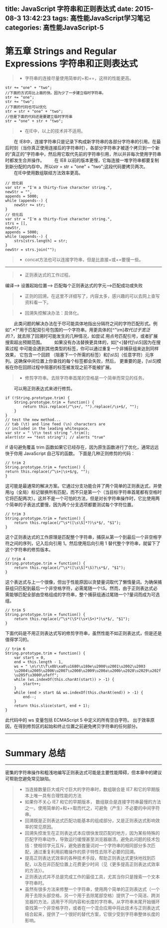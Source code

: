 title: JavaScript 字符串和正则表达式
date: 2015-08-3 13:42:23
tags: 高性能JavaScript学习笔记
categories: 高性能JavaScript-5
---
**第五章 Strings and Regular Expressions 字符串和正则表达式**
===
<!--more-->
> - 字符串的连接尽量使用简单的+和+=，这样的性能更高。

	str += "one" + "two";
	//下面的方式将比上面的快。因为少了一步建立临时字符串。
	str += "one";
	str += "two";
	//下面的代码也可以优化
	str = str + "one" + "two";
	//但是下面的代码还是要建立临时字符串
	str = "one" + str + "two";

> - 在IE中，以上的技术并不适用。

　　在 IE8中，连接字符串只是记录下构成新字符串的各部分字符串的引用。在最后时刻（当你真正使用连接后的字符串时），各部分字符串才被逐个拷贝到一个新的“真正的”字符串中，然后用它取代先前的字符串引用，所以并非每次使用字符串时都发生合并操作。
　　在 IE8 以前的版本更慢，它每连接一堆字符串都要复制到新分配的内存中。所以str = str + "one" + "two";这段代码要拷贝两次。
　　在IE中使用数组联结方法效率更高。

	// 优化前
	var str = "I'm a thirty-five character string.",
	newStr = "",
	appends = 5000;
	while (appends--) {
		newStr += str;
	}
	// 优化后
	var str = "I'm a thirty-five character string.",
	strs = [],
	newStr,
	appends = 5000;
	while (appends--) {
		strs[strs.length] = str;
	}
	newStr = strs.join("");
> - concat方法也可以连接字符串，但是比直接+或+=要慢一些。

---

> - 正则表达式的工作过程。

编译--> 设置起始位置--> 匹配每个正则表达式的字元-->匹配成功或失败
> - 正则的回溯，在这里不详细写了，内容太多，感兴趣的可以去网上查写资料看一下。

> - 回溯失控解决办法：具体化。

　　此类问题的解决办法在于尽可能具体地指出分隔符之间的字符匹配形式。例如".*?"用于匹配双引号包围的一个字符串。用更具体的[^"\rn]*取代过于宽泛的.*?，就去除了回溯时可能发生的几种情况，如尝试
用点号匹配引号，或者扩展搜索超出预期范围。
　　如果没有办法替换更具体的，如[^<]替代[\s\S]因为在搜索过程
中可能会遇到其他类型的标签，你可以通过重复一个非捕获组来达到同样效果， 它包含一个回顾 （阻塞下一个所需的标签）和[\s\S]（任意字符）元序列。这确保中间位置上你查找的每个标签都会失败，然后，
更重要的是，[\s\S]模板在你在回顾过程中阻塞的标签被发现之前不能被扩展。

> - 修剪字符串。去除字符串首尾的空格是一个简单而常见的任务。

　　可以用正则表达式来进行修剪。

	if (!String.prototype.trim) {
		String.prototype.trim = function() {
			return this.replace(/^\s+/, "").replace(/\s+$/, "");
		}
	}
	// test the new method...
	// tab (\t) and line feed (\n) characters are
	// included in the leading whitespace.
	var str = " \t\n test string ".trim();
	alert(str == "test string"); // alerts "true"
if 语句避免覆盖 trim 函数如果它已经存在，因为原生函数进行了优化，通常远远快于你用 JavaScript 自己写的函数。
下面是几种正则修剪的代码：
	
	// trim 2 
	String.prototype.trim = function() {
	return this.replace(/^\s+|\s+$/g, "");
	}
这可能是最通常的解决方案。它通过分支功能合并了两个简单的正则表达式，并使用/g（全局）标记替换所有匹配，而不只是第一个（当目标字符串首尾都有空格时它将匹配两次）。这并不是一个可怕的方法，但是对长字符串操作时，它比使用两个简单的子表达式要慢，因为两个分支选项都要测试每个字符位置。

	// trim 3
	String.prototype.trim = function() {
		return this.replace(/^\s*([\s\S]*?)\s*$/, "$1");
	}
这个正则表达式的工作原理是匹配整个字符串，捕获从第一个到最后一个非空格字符之间的序列，记入后向引用 1。然后使用后向引用 1 替代整个字符串，就留下了这个字符串的修剪版本。

	// trim 4
	String.prototype.trim = function() {
		return this.replace(/^\s*([\s\S]*\S)?\s*$/, "$1");
	}
这个表达式与上一个很像，但出于性能原因以贪婪量词取代了懒惰量词。为确保捕获组只匹配到最后一个非空格字符，必需尾随一个\S。然而，由于正则表达式必需能够匹配全部由空格组成的字符串，整个捕获组通过尾随一个?量词而成为可选组。
	
	// trim 5
	String.prototype.trim = function() {
		return this.replace(/^\s*(\S*(\s+\S+)*)\s*$/, "$1");
	}

下面代码是不用正则表达式写的修剪字符串，虽然性能不如正则表达式，但是还是值得学习的。

	// trim 6
	String.prototype.trim = function() {
		var start = 0,
		end = this.length - 1,
		ws = " \n\r\t\f\x0b\xa0\u1680\u180e\u2000\u2001\u2002\u2003
		\u2004\u2005\u2006\u2007\u2008\u2009\u200a\u200b\u2028\u2029\u202f
		\u205f\u3000\ufeff";
		while (ws.indexOf(this.charAt(start)) > -1) {
			start++;
		}
		while (end > start && ws.indexOf(this.charAt(end)) > -1) {
			end--;
		}
		return this.slice(start, end + 1);
	}
此代码中的 ws 变量包括 ECMAScript 5 中定义的所有空白字符。 出于效率原因，在得到修剪区的起始和终止位置之前避免拷贝字符串的任何部分。

---
Summary 总结
===
---
密集的字符串操作和粗浅地编写正则表达式可能是主要性能障碍，但本章中的建议可帮助您避免常见缺陷。

> - 当连接数量巨大或尺寸巨大的字符串时，数组联合是 IE7 和它的早期版本上唯一具有合理性能的方法
> - 如果你不关心 IE7 和它的早期版本， 数组联合是连接字符串最慢的方法之一。使用简单的+和+=取而代之，可避免（产生）不必要的中间字符串。
> - 回溯既是正则表达式匹配功能基本的组成部分，又是正则表达式影响效率的常见原因。
> - 回溯失控发生在正则表达式本应很快发现匹配的地方，因为某些特殊的匹配字符串动作，导致运行缓慢甚至浏览器崩溃。避免此问题的技术包括：使相邻字元互斥，避免嵌套量词对一个字符串的相同部分多次匹配，通过重复利用前瞻操作的原子特性去除不必要的回溯。
> - 提高正则表达式效率的各种技术手段，帮助正则表达式更快地找到匹配，以及在非匹配位置上花费更少时间（见《更多提高正则表达式效率的方法》）。
> - 正则表达式并不总是完成工作的最佳工具，尤其当你只是搜索一个文本字符串时。
> - 虽然有很多方法来修整一个字符串，使用两个简单的正则表达式（一个用于去除头部空格，另一个用于去除尾部空格）提供了一个简洁、跨浏览器的方法，适用于不同内容和长度的字符串。从字符串末尾开始循环查找第一个非空格字符，或者在一个混合应用中将此技术与正则表达式结合起来，提供了一个很好的替代方案，它很少受到字符串整体长度的影响。